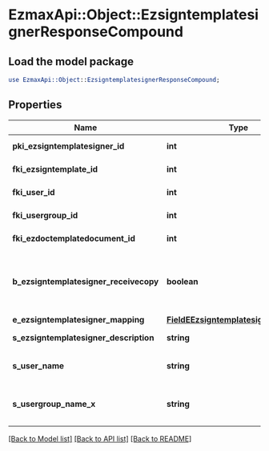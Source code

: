 # EzmaxApi::Object::EzsigntemplatesignerResponseCompound

## Load the model package
```perl
use EzmaxApi::Object::EzsigntemplatesignerResponseCompound;
```

## Properties
Name | Type | Description | Notes
------------ | ------------- | ------------- | -------------
**pki_ezsigntemplatesigner_id** | **int** | The unique ID of the Ezsigntemplatesigner | 
**fki_ezsigntemplate_id** | **int** | The unique ID of the Ezsigntemplate | 
**fki_user_id** | **int** | The unique ID of the User | [optional] 
**fki_usergroup_id** | **int** | The unique ID of the Usergroup | [optional] 
**fki_ezdoctemplatedocument_id** | **int** | The unique ID of the Ezdoctemplatedocument | [optional] 
**b_ezsigntemplatesigner_receivecopy** | **boolean** | If this flag is true. The signatory will receive a copy of every signed Ezsigndocument even if it ain&#39;t required to sign the document. | [optional] 
**e_ezsigntemplatesigner_mapping** | [**FieldEEzsigntemplatesignerMapping**](FieldEEzsigntemplatesignerMapping.md) |  | [optional] 
**s_ezsigntemplatesigner_description** | **string** | The description of the Ezsigntemplatesigner | 
**s_user_name** | **string** | The description of the User in the language of the requester | [optional] 
**s_usergroup_name_x** | **string** | The Name of the Usergroup in the language of the requester | [optional] 

[[Back to Model list]](../README.md#documentation-for-models) [[Back to API list]](../README.md#documentation-for-api-endpoints) [[Back to README]](../README.md)



